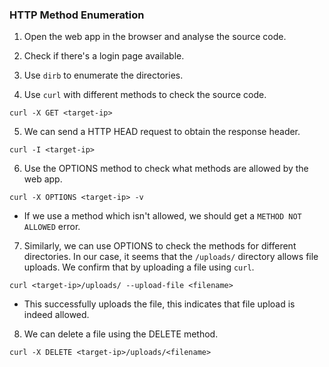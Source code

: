 
### HTTP Method Enumeration

1. Open the web app in the browser and analyse the source code. 

2. Check if there's a login page available. 

3. Use `dirb` to enumerate the directories. 

4. Use `curl` with different methods to check the source code.
```
curl -X GET <target-ip>
```

5. We can send a HTTP HEAD request to obtain the response header. 
```
curl -I <target-ip>
```

6. Use the OPTIONS method to check what methods are allowed by the web app.
```
curl -X OPTIONS <target-ip> -v
```
- If we use a method which isn't allowed, we should get a `METHOD NOT ALLOWED` error.

7. Similarly, we can use OPTIONS to check the methods for different directories. In our case, it seems that the `/uploads/` directory allows file uploads. We confirm that by uploading a file using `curl`.
```
curl <target-ip>/uploads/ --upload-file <filename>
```
- This successfully uploads the file, this indicates that file upload is indeed allowed.

8. We can delete a file using the DELETE method.
```
curl -X DELETE <target-ip>/uploads/<filename>
```


